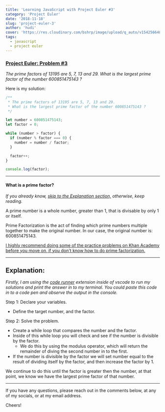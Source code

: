 ```yaml
---
title: 'Learning JavaScript with Project Euler #3'
category: 'Project Euler'
date: '2018-11-18'
slug: 'project-euler-3'
author: 'hudi'
cover: 'https://res.cloudinary.com/bshrp/image/upload/q_auto/v1542566480/account-calculate-calculating-220301.webp'
tags:
  - javascript
  - project euler
---
```


### [Project Euler: Problem #3](https://projecteuler.net/problem=3)

_The prime factors of 13195 are 5, 7, 13 and 29.
What is the largest prime factor of the number 600851475143 ?_

Here is my solution:

```javascript
/**
 * The prime factors of 13195 are 5, 7, 13 and 29.
 * What is the largest prime factor of the number 600851475143 ?
 */

let number = 600851475143;
let factor = 0;

while (number > factor) {
  if (number % factor === 0) {
    number = number / factor;
  }

  factor++;
}

console.log(factor);
```

---

#### What is a prime factor?

_If you already know, [skip to the Explanation section,](#Explanation) otherwise, keep reading._

A prime number is a whole number, greater than 1, that is divisable by only 1 or itself.

Prime Factorization is the act of finding which prime numbers multiple together to make the original number. In our case, the original number is: 600851475143.

[I highly recommend doing some of the practice problems on Khan Academy before you move on, if you don't know how to do prime factorization.](https://www.khanacademy.org/math/pre-algebra/pre-algebra-factors-multiples/pre-algebra-prime-factorization-prealg/e/prime_factorization)

---

## Explanation:

<a id="Explanation"/>

_Firstly, I am using the [code runner](https://marketplace.visualstudio.com/items?itemName=formulahendry.code-runner) extension inside of vscode to run my solutions and print the answer in to my terminal. You could paste this code in to a code pen and observe the output in the console._

Step 1: Declare your variables.

- Define the target number, and the factor.

Step 2: Solve the problem.

- Create a while loop that compares the number and the factor.
- Inside of this while loop you will check and see if the number is divisible by the factor.
  - We do this by using the modulus operator, which will return the remainder of diving the second number in to the first.
- If the number is divisible by the factor we will set number equal to the result of dividing itself by the factor, and then increase the factor by 1.

We continue to do this until the factor is greater then the number, at that point, we know we have the largest prime factor of that number.

---

If you have any questions, please reach out in the comments below, at any of my socials, or at my email address.

Cheers!
